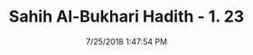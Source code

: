 ---
title        : "Sahih Al-Bukhari Hadith - 1. 23"
date         : 7/25/2018 1:47:54 PM
draft        : false
type         : "hadith"
layout       : "hadith"
BookCode     : "SHB"
VolumeNumber : "1"
HadithNumber : "23"
categories  :  ["Faith-'Al-Haya' is a part of faith"]
tags  :  ["Abdullah (bin Umar)"]
---